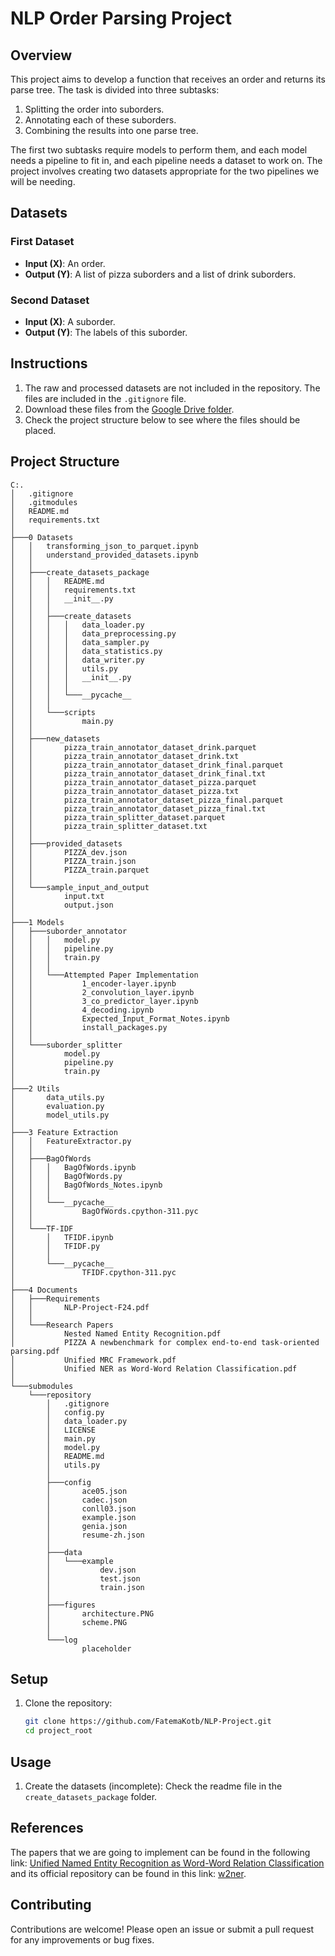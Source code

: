 # NLP Order Parsing Project

## Overview

This project aims to develop a function that receives an order and returns its parse tree. The task is divided into three subtasks:
1. Splitting the order into suborders.
2. Annotating each of these suborders.
3. Combining the results into one parse tree.

The first two subtasks require models to perform them, and each model needs a pipeline to fit in, and each pipeline needs a dataset to work on. The project involves creating two datasets appropriate for the two pipelines we will be needing.

## Datasets

### First Dataset
- **Input (X)**: An order.
- **Output (Y)**: A list of pizza suborders and a list of drink suborders.

### Second Dataset
- **Input (X)**: A suborder.
- **Output (Y)**: The labels of this suborder.

## Instructions

1. The raw and processed datasets are not included in the repository. The files are included in the `.gitignore` file.
2. Download these files from the [Google Drive folder](https://drive.google.com/drive/folders/1CJMD1o9aREbs7MajoXcyqF53MNi582rd?usp=drive_link).
3. Check the project structure below to see where the files should be placed.

## Project Structure

```
C:.
│   .gitignore
│   .gitmodules
│   README.md
│   requirements.txt
│
├───0 Datasets
│   │   transforming_json_to_parquet.ipynb
│   │   understand_provided_datasets.ipynb
│   │
│   ├───create_datasets_package
│   │   │   README.md
│   │   │   requirements.txt
│   │   │   __init__.py
│   │   │
│   │   ├───create_datasets
│   │   │   │   data_loader.py
│   │   │   │   data_preprocessing.py
│   │   │   │   data_sampler.py
│   │   │   │   data_statistics.py
│   │   │   │   data_writer.py
│   │   │   │   utils.py
│   │   │   │   __init__.py
│   │   │   │
│   │   │   └───__pycache__
│   │   │
│   │   └───scripts
│   │           main.py
│   │
│   ├───new_datasets
│   │       pizza_train_annotator_dataset_drink.parquet
│   │       pizza_train_annotator_dataset_drink.txt
│   │       pizza_train_annotator_dataset_drink_final.parquet
│   │       pizza_train_annotator_dataset_drink_final.txt
│   │       pizza_train_annotator_dataset_pizza.parquet
│   │       pizza_train_annotator_dataset_pizza.txt
│   │       pizza_train_annotator_dataset_pizza_final.parquet
│   │       pizza_train_annotator_dataset_pizza_final.txt
│   │       pizza_train_splitter_dataset.parquet
│   │       pizza_train_splitter_dataset.txt
│   │
│   ├───provided_datasets
│   │       PIZZA_dev.json
│   │       PIZZA_train.json
│   │       PIZZA_train.parquet
│   │
│   └───sample_input_and_output
│           input.txt
│           output.json
│
├───1 Models
│   ├───suborder_annotator
│   │   │   model.py
│   │   │   pipeline.py
│   │   │   train.py
│   │   │
│   │   └───Attempted Paper Implementation
│   │           1_encoder-layer.ipynb
│   │           2_convolution_layer.ipynb
│   │           3_co_predictor_layer.ipynb
│   │           4_decoding.ipynb
│   │           Expected_Input_Format_Notes.ipynb
│   │           install_packages.py
│   │
│   └───suborder_splitter
│           model.py
│           pipeline.py
│           train.py
│
├───2 Utils
│       data_utils.py
│       evaluation.py
│       model_utils.py
│
├───3 Feature Extraction
│   │   FeatureExtractor.py
│   │
│   ├───BagOfWords
│   │   │   BagOfWords.ipynb
│   │   │   BagOfWords.py
│   │   │   BagOfWords_Notes.ipynb
│   │   │
│   │   └───__pycache__
│   │           BagOfWords.cpython-311.pyc
│   │
│   └───TF-IDF
│       │   TFIDF.ipynb
│       │   TFIDF.py
│       │
│       └───__pycache__
│               TFIDF.cpython-311.pyc
│
├───4 Documents
│   ├───Requirements
│   │       NLP-Project-F24.pdf
│   │
│   └───Research Papers
│           Nested Named Entity Recognition.pdf
│           PIZZA A newbenchmark for complex end-to-end task-oriented parsing.pdf
│           Unified MRC Framework.pdf
│           Unified NER as Word-Word Relation Classification.pdf
│
└───submodules
    └───repository
        │   .gitignore
        │   config.py
        │   data_loader.py
        │   LICENSE
        │   main.py
        │   model.py
        │   README.md
        │   utils.py
        │
        ├───config
        │       ace05.json
        │       cadec.json
        │       conll03.json
        │       example.json
        │       genia.json
        │       resume-zh.json
        │
        ├───data
        │   └───example
        │           dev.json
        │           test.json
        │           train.json
        │
        ├───figures
        │       architecture.PNG
        │       scheme.PNG
        │
        └───log
                placeholder
```

## Setup

1. Clone the repository:
   ```sh
   git clone https://github.com/FatemaKotb/NLP-Project.git
   cd project_root
   ```

## Usage

1. Create the datasets (incomplete):
   Check the readme file in the `create_datasets_package` folder.

## References
The papers that we are going to implement can be found in the following link: [Unified Named Entity Recognition as Word-Word Relation Classification](https://paperswithcode.com/paper/unified-named-entity-recognition-as-word-word) and its official repository can be found in this link: [w2ner](https://github.com/ljynlp/w2ner).

## Contributing

Contributions are welcome! Please open an issue or submit a pull request for any improvements or bug fixes.